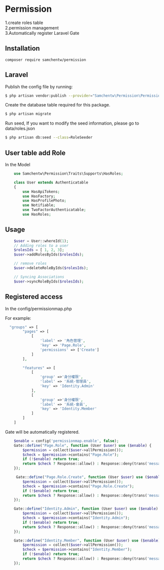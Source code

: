 # Permission
1.create roles table  
2.permission management  
3.Automatically register Laravel Gate


## Installation
`composer require samchentw/permission`


## Laravel


Publish the config file by running: 
```sh
$ php artisan vendor:publish --provider="Samchentw\Permission\PermissionServiceProvider"
```

Create the database table required for this package.
```sh
$ php artisan migrate
```
Run seed, If you want to modify the seed information, please go to data/roles.json
```sh
$ php artisan db:seed --class=RoleSeeder
```

## User table add Role

In the Model

```php
    use Samchentw\Permission\Traits\Supports\HasRoles;

    class User extends Authenticatable
    {
        use HasApiTokens;
        use HasFactory;
        use HasProfilePhoto;
        use Notifiable;
        use TwoFactorAuthenticatable;
        use HasRoles;
```

## Usage
```php
    $user = User::whereId(1);
    // Adding roles to a user
    $rolesIds = [ 1, 2, 3];
    $user->addRolesByIds($rolesIds);

    // remove roles
    $user->deleteRoleByIds($rolesIds);

    // Syncing Associations
    $user->syncRoleByIds($rolesIds);
```
## Registered access
In the config/permissionmap.php

For example:
```php
  "groups" => [
        "pages" => [
            [
                'label' => '角色管理',
                'key' => 'Page.Role',
                'permissions' => ['Create']
            ]
        ],

        "features" => [
            [
                'group' =>'身分權限',
                'label' => '系統-管理員',
                'key' => 'Identity.Admin'
            ],
            [
                'group' =>'身分權限',
                'label' => '系統-會員',
                'key' => 'Identity.Member'
            ]
        ]
    ]
```

Gate will be automatically registered.
```php
    $enable = config('permissionmap.enable', false);
    Gate::define("Page.Role", function (User $user) use ($enable) {
        $permission = collect($user->allPermission());
        $check = $permission->contains("Page.Role");
        if (!$enable) return true;
        return $check ? Response::allow() : Response::deny(trans('messages.not_permission'));
    });

     Gate::define("Page.Role.Create", function (User $user) use ($enable) {
        $permission = collect($user->allPermission());
        $check = $permission->contains("Page.Role.Create");
        if (!$enable) return true;
        return $check ? Response::allow() : Response::deny(trans('messages.not_permission'));
    });

    Gate::define("Identity.Admin", function (User $user) use ($enable) {
        $permission = collect($user->allPermission());
        $check = $permission->contains("Identity.Admin");
        if (!$enable) return true;
        return $check ? Response::allow() : Response::deny(trans('messages.not_permission'));
    });

    Gate::define("Identity.Member", function (User $user) use ($enable) {
        $permission = collect($user->allPermission());
        $check = $permission->contains("Identity.Member");
        if (!$enable) return true;
        return $check ? Response::allow() : Response::deny(trans('messages.not_permission'));
    });

```


